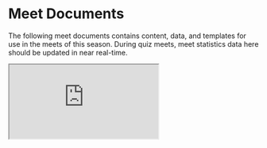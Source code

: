 <!--% hide_header_photo -->

# Meet Documents

The following meet documents contains content, data, and templates for use in
the meets of this season. During quiz meets, meet statistics data here should be
updated in near real-time.

<iframe
    src="https://drive.google.com/embeddedfolderview?id=1S-fKw3Ks_zxYxSmo_7q9vzWuXcP2QCjq#list"
    class="google_drive"></iframe>
